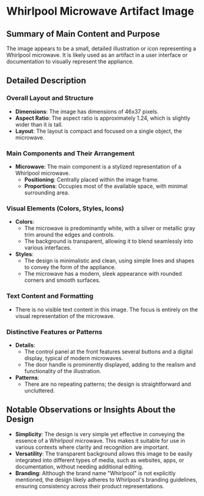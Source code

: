 # Whirlpool Microwave Artifact Image

## Summary of Main Content and Purpose
The image appears to be a small, detailed illustration or icon representing a Whirlpool microwave. It is likely used as an artifact in a user interface or documentation to visually represent the appliance.

## Detailed Description

### Overall Layout and Structure
- **Dimensions**: The image has dimensions of 46x37 pixels.
- **Aspect Ratio**: The aspect ratio is approximately 1.24, which is slightly wider than it is tall.
- **Layout**: The layout is compact and focused on a single object, the microwave.

### Main Components and Their Arrangement
- **Microwave**: The main component is a stylized representation of a Whirlpool microwave.
  - **Positioning**: Centrally placed within the image frame.
  - **Proportions**: Occupies most of the available space, with minimal surrounding area.

### Visual Elements (Colors, Styles, Icons)
- **Colors**:
  - The microwave is predominantly white, with a silver or metallic gray trim around the edges and controls.
  - The background is transparent, allowing it to blend seamlessly into various interfaces.
- **Styles**:
  - The design is minimalistic and clean, using simple lines and shapes to convey the form of the appliance.
  - The microwave has a modern, sleek appearance with rounded corners and smooth surfaces.

### Text Content and Formatting
- There is no visible text content in this image. The focus is entirely on the visual representation of the microwave.

### Distinctive Features or Patterns
- **Details**:
  - The control panel at the front features several buttons and a digital display, typical of modern microwaves.
  - The door handle is prominently displayed, adding to the realism and functionality of the illustration.
- **Patterns**:
  - There are no repeating patterns; the design is straightforward and uncluttered.

## Notable Observations or Insights About the Design
- **Simplicity**: The design is very simple yet effective in conveying the essence of a Whirlpool microwave. This makes it suitable for use in various contexts where clarity and recognition are important.
- **Versatility**: The transparent background allows this image to be easily integrated into different types of media, such as websites, apps, or documentation, without needing additional editing.
- **Branding**: Although the brand name "Whirlpool" is not explicitly mentioned, the design likely adheres to Whirlpool's branding guidelines, ensuring consistency across their product representations.
